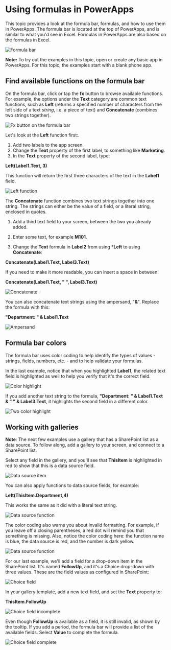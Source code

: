 <properties
   pageTitle="Understand the basics of formulas | Microsoft PowerApps"
   description="Formulas are the key to making PowerApps work"
   services=""
   suite="powerapps"
   documentationCenter="na"
   authors="v-subohe"
   manager="anneta"
   editor=""
   tags=""
   featuredVideoId=123
   courseDuration=/>

<tags
   ms.service="powerapps"
   ms.devlang="na"
   ms.topic="get-started-article"
   ms.tgt_pltfrm="na"
   ms.workload="na"
   ms.date="08/06/2017"
   ms.author="v-subohe"/>

# Using formulas in PowerApps

This topic provides a look at the formula bar, formulas, and how to use them in PowerApps. The formula bar is located at the top of PowerApps, and is similar to what you'd see in Excel. Formulas in PowerApps are also based on the formulas in Excel.

![Formula bar](./media/learning-understand-basics-formulas/formula-bar1.png)

**Note:** To try out the examples in this topic, open or create any basic app in PowerApps. For this topic, the examples start with a blank phone app.

## Find available functions on the formula bar
On the formula bar, click or tap the **fx** button to browse available functions. For example, the options under the **Text** category are common text functions, such as **Left** (returns a specified number of characters from the left side of a text *string*, i.e. a piece of text) and **Concatenate** (combines two strings together).

![Fx button on the formula bar](./media/learning-understand-basics-formulas/formula-fx-button.png)

Let's look at the **Left** function first:.

1. Add two labels to the app screen.
1. Change the **Text** property of the first label, to something like **Marketing**.
1. In the **Text** property of the second label, type:

**Left(Label1.Text, 3)**

This function will return the first three characters of the text in the **Label1** field. 

![Left function](./media/learning-understand-basics-formulas/left-function.png) 

The **Concatenate** function combines two text strings together into one string. The strings can either be the value of a field, or a literal string, enclosed in quotes.

1. Add a third text field to your screen, between the two you already added.

1. Enter some text, for example **M101**.

1. Change the **Text** formula in **Label2** from using ***Left** to using **Concatenate**:

**Concatenate(Label1.Text, Label3.Text)**

If you need to make it more readable, you can insert a space in between:

**Concatenate(Label1.Text, " ", Label3.Text)**

![Concatenate](./media/learning-understand-basics-formulas/concatenate.png) 

You can also concatenate text strings using the ampersand, "**&**". Replace the formula with this:

**"Department: " & Label1.Text**

![Ampersand](./media/learning-understand-basics-formulas/concatenate-2.png)

## Formula bar colors

The formula bar uses color coding to help identify the types of values - strings, fields, numbers, etc. - and to help validate your formulas.

In the last example, notice that when you highlighted **Label1**, the related text field is highlighted as well to help you verify that it's the correct field. 

![Color highlight](./media/learning-understand-basics-formulas/highlight-1.png)

If you add another text string to the formula, **"Department: " & Label1.Text & " " & Label3.Text**, it highlights the second field in a different color.

![Two color highlight](./media/learning-understand-basics-formulas/highlight-2.png)

## Working with galleries

**Note**: The next few examples use a gallery that has a SharePoint list as a data source. To follow along, add a gallery to your screen, and connect to a SharePoint list.

Select any field in the gallery, and you'll see that **ThisItem** is highlighted in red to show that this is a data source field.

![Data source item](./media/learning-understand-basics-formulas/data-source-item.png)

You can also apply functions to data source fields, for example:

**Left(ThisItem.Department,4)**

This works the same as it did with a literal text string.   

![Data source function](./media/learning-understand-basics-formulas/data-source-function.png)

The color coding also warns you about invalid formatting. For example, if you leave off a closing parentheses, a red dot will remind you that something is missing. Also, notice the color coding here: the function name is blue, the data source is red, and the number is dark yellow.

![Data source function](./media/learning-understand-basics-formulas/missing-paren.png)

For our last example, we'll add a field for a drop-down item in the SharePoint list. It's named **FollowUp**, and it's a Choice drop-down with three values. These are the field values as configured in SharePoint:

![Choice field](./media/learning-understand-basics-formulas/sharepoint-list.png)

In your gallery template, add a new text field, and set the **Text** property to:

**ThisItem.FollowUp**

![Choice field incomplete](./media/learning-understand-basics-formulas/choice-field-incomplete.png)

Even though **FollowUp** is available as a field, it is still invalid, as shown by the tooltip. If you add a period, the formula bar will provide a list of the available fields. Select **Value** to complete the formula.

![Choice field complete](./media/learning-understand-basics-formulas/choice-field-complete.png)

